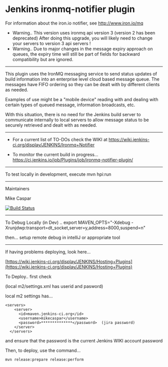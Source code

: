 Jenkins ironmq-notifier plugin
===============

For information about the iron.io notifier, see http://www.iron.io/mq

- Warning.. This version uses ironmq api version 3 (version 2 has been deprecated)  After doing this upgrade, you will likely need to change your servers to version 3 api servers !
- Warning.. Due to major changes in the message expiry approach on queues, the expiry time will still be part of fields for backward compatibility but are ignored.

***
This plugin uses the IronMQ messaging service to send status updates of build information into an enterprise level cloud based message queue.  The messages have FIFO ordering so they can be dealt with by different clients as needed.

Examples of use might be a "mobile device" reading with and dealing with certain types of queued message, information broadcasts, etc.

With this situation, there is no need for the Jenkins build server to communicate internally to local servers to allow message status to be securely retrieved and dealt with as needed.

***

* For a current list of TO-DOs check the WIKI at  https://wiki.jenkins-ci.org/display/JENKINS/Ironmq+Notifier

* To monitor the current build in progress... https://ci.jenkins.io/job/Plugins/job/ironmq-notifier-plugin/

***

To test locally in development, execute mvn hpi:run

***

Maintainers

Mike Caspar


[![Build Status](https://ci.jenkins.io/job/Plugins/job/badge/icon)](https://ci.jenkins.io/job/Plugins/job/ironmq-notifier-plugin/)

***

To Debug Locally (in Dev) ..
export MAVEN_OPTS="-Xdebug -Xrunjdwp:transport=dt_socket,server=y,address=8000,suspend=n"

then... setup remote debug in intelliJ or appropriate tool

*** 

If having problems deploying, look here...

[https://wiki.jenkins-ci.org/display/JENKINS/Hosting+Plugins](https://wiki.jenkins-ci.org/display/JENKINS/Hosting+Plugins)

To Deploy.. first check

(local m2/settings.xml has userid and pasword)

local m2 settings has...


    <servers>
        <server>
          <id>maven.jenkins-ci.org</id>
          <username>mikecaspar</username>
          <password>**************</password>  (jira password)
        </server>
      </servers>

and ensure that the password is the current Jenkins WIKI account password

Then, to deploy, use the command...

`mvn release:prepare release:perform `




